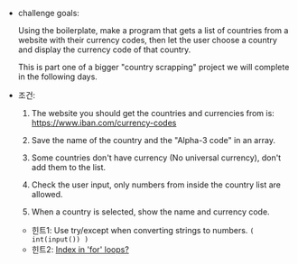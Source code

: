* challenge goals:

  Using the boilerplate, make a program that gets a list of countries from a website with their currency codes, then let the user choose a country and display the currency code of that country.

  This is part one of a bigger "country scrapping" project we will complete in the following days.

* 조건:

  1. The website you should get the countries and currencies from is: https://www.iban.com/currency-codes

  2. Save the name of the country and the "Alpha-3 code" in an array.

  3. Some countries don't have currency (No universal currency), don't add them to the list.

  4. Check the user input, only numbers from inside the country list are allowed.

  5. When a country is selected, show the name and currency code.

  - 힌트1: Use try/except when converting strings to numbers. `( int(input()) )`
  - 힌트2: [Index in 'for' loops?](https://stackoverflow.com/questions/522563/accessing-the-index-in-for-loops)

